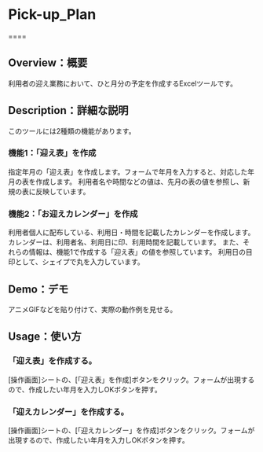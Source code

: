 # Pick-up_Plan
====

## Overview：概要
利用者の迎え業務において、ひと月分の予定を作成するExcelツールです。

## Description：詳細な説明
このツールには2種類の機能があります。
### 機能1：「迎え表」を作成
指定年月の「迎え表」を作成します。フォームで年月を入力すると、対応した年月の表を作成します。
利用者名や時間などの値は、先月の表の値を参照し、新規の表に反映しています。

### 機能2：「お迎えカレンダー」を作成
利用者個人に配布している、利用日・時間を記載したカレンダーを作成します。
カレンダーは、利用者名、利用日に印、利用時間を記載しています。
また、それらの情報は、機能1で作成する「迎え表」の値を参照しています。
利用日の目印として、シェイプで丸を入力しています。

## Demo：デモ
アニメGIFなどを貼り付けて、実際の動作例を見せる。

## Usage：使い方
### 「迎え表」を作成する。
[操作画面]シートの、[「迎え表」を作成]ボタンをクリック。フォームが出現するので、作成したい年月を入力しOKボタンを押す。
### 「迎えカレンダー」を作成する。
[操作画面]シートの、[「迎えカレンダー」を作成]ボタンをクリック。フォームが出現するので、作成したい年月を入力しOKボタンを押す。

